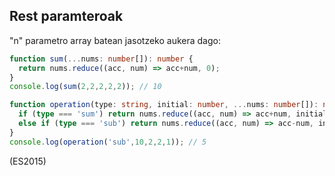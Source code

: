 ## Rest paramteroak

"n" parametro array batean jasotzeko aukera dago:

```typescript
function sum(...nums: number[]): number {
  return nums.reduce((acc, num) => acc+num, 0);
}
console.log(sum(2,2,2,2,2)); // 10

function operation(type: string, initial: number, ...nums: number[]): number {
  if (type === 'sum') return nums.reduce((acc, num) => acc+num, initial);
  else if (type === 'sub') return nums.reduce((acc, num) => acc-num, initial);
}
console.log(operation('sub',10,2,2,1)); // 5

```

(ES2015)